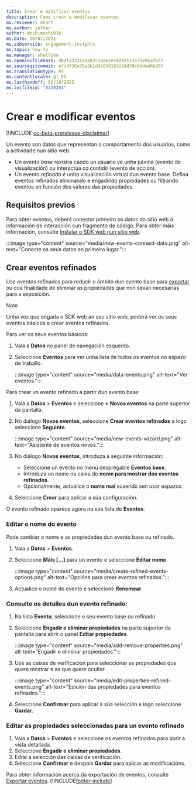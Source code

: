 ```yaml
---
title: Crear e modificar eventos
description: Como crear e modificar eventos.
ms.reviewer: mhart
ms.author: jefhar
author: mochimochi016
ms.date: 10/01/2021
ms.subservice: engagement-insights
ms.topic: how-to
ms.manager: shellyha
ms.openlocfilehash: dbafa2231daa82c34ee2ec8292111575e95af675
ms.sourcegitcommit: e7cdf36a78a2b1dd2850183224d39c8dde46b26f
ms.translationtype: MT
ms.contentlocale: gl-ES
ms.lasthandoff: 02/16/2022
ms.locfileid: "8228201"
---
```

# <a name="create-and-modify-events"></a>Crear e modificar eventos

[!INCLUDE [cc-beta-prerelease-disclaimer](includes/cc-beta-prerelease-disclaimer.md)]

Un evento son datos que representan o comportamento dos usuarios, como a actividade nun sitio web.

- Un evento *base* rexistra cando un usuario ve unha páxina (evento de visualización) ou interactúa co contido (evento de acción).
- Un evento *refinado* é unha visualización virtual dun evento base. Defina eventos refinados eliminando e engadindo propiedades ou filtrando eventos en función dos valores das propiedades.

## <a name="prerequisites"></a>Requisitos previos

Para obter eventos, deberá conectar primeiro os datos do sitio web á información de interacción cun fragmento de código. Para obter máis información, consulte [Instalar o SDK web nun sitio web](instrument-website.md).

 :::image type="content" source="media/new-events-connect-data.png" alt-text="Conecte os seus datos en primeiro lugar.":::

## <a name="create-refined-events"></a>Crear eventos refinados

Use eventos refinados para reducir o ámbito dun evento base para [exportar](export-events.md) ou coa finalidade de eliminar as propiedades que non sexan necesarias para a exposición.

> [!NOTE]
> Unha vez que engada o SDK web ao seu sitio web, poderá ver os seus eventos básicos e crear eventos refinados. 

Para ver os seus eventos básicos:

1. Vaia a **Datos** no panel de navegación esquerdo.

1. Seleccione **Eventos** para ver unha lista de todos os eventos no espazo de traballo.

    :::image type="content" source="media/data-events.png" alt-text="Ver eventos.":::

Para crear un evento refinado a partir dun evento base: 

1. Vaia a **Datos** > **Eventos** e seleccione **+ Novos eventos** na parte superior da pantalla.

1. No diálogo **Novos eventos**, seleccione **Crear eventos refinados** e logo seleccione **Seguinte**.
   
     :::image type="content" source="media/new-events-wizard.png" alt-text="Asistente de eventos novos.":::
     
1. No diálogo **Novos eventos**, introduza a seguinte información:

   - Seleccione un evento no menú despregable **Eventos base**.
   - Introduza un nome na caixa do **nome para mostrar dos eventos refinados**.
   - Opcionalmente, actualice o **nome real** suxerido sen usar espazos.

1. Seleccione **Crear** para aplicar a súa configuración.

O evento refinado aparece agora na súa lista de **Eventos**.

### <a name="edit-event-name"></a>Editar o nome do evento

Pode cambiar o nome e as propiedades dun evento base ou refinado.

1. Vaia a **Datos** > **Eventos**. 

1. Seleccione **Máis [...]** para un evento e seleccione **Editar nome**.
    
     :::image type="content" source="media/create-refined-events-options.png" alt-text="Opcións para crear eventos refinados.":::

3. Actualice o nome do evento e seleccione **Renomear**.

### <a name="view-the-details-of-a-refined-event"></a>Consulte os detalles dun evento refinado:

1. Na lista **Evento**, seleccione o seu evento base ou refinado. 

1. Seleccione **Engadir e eliminar propiedades** na parte superior da pantalla para abrir o panel **Editar propiedades**. 

     :::image type="content" source="media/add-remove-properties.png" alt-text="Engadir e eliminar propiedades.":::

1. Use as caixas de verificación para seleccionar as propiedades que quere mostrar e as que quere ocultar. 

   :::image type="content" source="media/edit-properties-refined-events.png" alt-text="Edición das propiedades para eventos refinados.":::

1. Seleccione **Confirmar** para aplicar a súa selección e logo seleccione **Gardar**.


### <a name="edit-selected-properties-for-a-refined-event"></a>Editar as propiedades seleccionadas para un evento refinado

1. Vaia a **Datos** > **Eventos** e seleccione os eventos refinados para abrir a vista detallada.
1. Seleccione **Engadir e eliminar propiedades**. 
1. Edite a selección das caixas de verificación.
1. Seleccione **Confirmar** e despois **Gardar** para aplicar as modificacións.

Para obter información acerca da exportación de eventos, consulte [Exportar eventos](export-events.md).
[!INCLUDE[footer-include](../includes/footer-banner.md)]
